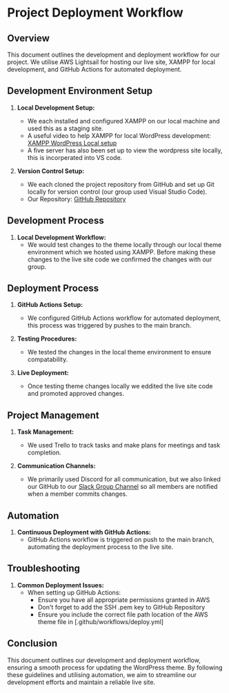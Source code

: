 # Project Deployment Workflow

## Overview
This document outlines the development and deployment workflow for our project. We utilise AWS Lightsail for hosting our live site, XAMPP for local development, and GitHub Actions for automated deployment.

## Development Environment Setup
1. **Local Development Setup:**
   - We each installed and configured XAMPP on our local machine and used this as a staging site. 
   - A useful video to help XAMPP for local WordPress development: [XAMPP WordPress Local setup](https://www.youtube.com/watch?v=XkKadPcPFT4&t=6s&ab_channel=GeekyScript)
   - A five server has also been set up to view the wordpress site locally, this is incorperated into VS code. 

2. **Version Control Setup:**
   - We each cloned the project repository from GitHub and set up Git locally for version control (our group used Visual Studio Code). 
   - Our Repository: [GitHub Repository](https://github.com/yourusername/yourrepository)

## Development Process
1. **Local Development Workflow:**
   - We would test changes to the theme locally through our local theme environment which we hosted using XAMPP. Before making these changes to the live site code we confirmed the changes with our group.
   

## Deployment Process
1. **GitHub Actions Setup:**
   - We configured GitHub Actions workflow for automated deployment, this process was triggered by pushes to the main branch.   
   
3. **Testing Procedures:**
   - We tested the changes in the local theme environment to ensure compatability.
   
4. **Live Deployment:**
   - Once testing theme changes locally we eddited the live site code and promoted approved changes.

## Project Management
1. **Task Management:**
   - We used Trello to track tasks and make plans for meetings and task completion.
   
2. **Communication Channels:**
   - We primarily used Discord for all communication, but we also linked our GitHub to our [Slack Group Channel](https://itatjcu.slack.com/archives/G0PC1RR17) so all members are notified when a member commits changes.

## Automation
1. **Continuous Deployment with GitHub Actions:**
   - GitHub Actions workflow is triggered on push to the main branch, automating the deployment process to the live site.
   
## Troubleshooting
1. **Common Deployment Issues:**
   - When setting up GitHub Actions:
     - Ensure you have all appropriate permissions granted in AWS
     - Don't forget to add the SSH .pem key to GitHub Repository 
     - Ensure you include the correct file path location of the AWS theme file in [.github/workflows/deploy.yml]


## Conclusion
This document outlines our development and deployment workflow, ensuring a smooth process for updating the WordPress theme. By following these guidelines and utilising automation, we aim to streamline our development efforts and maintain a reliable live site.
